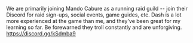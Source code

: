 We are primarily joining Mando Cabure as a running raid guild -- join their Discord for raid sign-ups, social events, game guides, etc. Dash is a lot more experienced at the game than me, and they've been great for my learning so far. Be forewarned they troll constantly and are unforgiving.
https://discord.gg/kSdmba9
